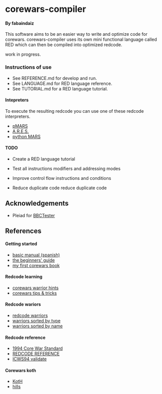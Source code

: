 # corewars-compiler
#### By fabaindaiz

This software aims to be an easier way to write and optimize code for corewars. corewars-compiler uses its own mini functional language called RED which can then be compiled into optimized redcode.

work in progress.


### Instructions of use
- See REFERENCE.md for develop and run.
- See LANGUAGE.md for RED language reference.
- See TUTORIAL.md for a RED language tutorial.

#### Intepreters

To execute the resulting redcode you can use one of these redcode interpreters.

- [pMARS](https://corewar.co.uk/pmars.htm)
- [A.R.E.S.](https://corewar.co.uk/ares.htm)
- [python MARS](https://github.com/rodrigosetti/corewar)

#### TODO

- Create a RED language tutorial
- Test all instructions modifiers and addressing modes
- Improve control flow instructions and conditions

- Reduce duplicate code reduce duplicate code

## Acknowledgements

- Pleiad for [BBCTester](https://github.com/pleiad/BBCTester)


## References

#### Getting started

- [basic manual (spanish)](https://fdist.ucm.es/corewar/CoreWar.pdf)
- [the beginners' guide](https://vyznev.net/corewar/guide.html)
- [my first corewars book](https://www.corewars.org/docs/book1.html)

#### Redcode learning

- [corewars warrior hints](https://es.scribd.com/document/231018699/Core-War-Hints)
- [corewars tips & tricks](https://www.corewars.org/docs/tips.html)

#### Redcode wariors

- [redcode warriors](https://github.com/n1LS/redcode-warriors)
- [warriors sorted by type](http://moscova.inria.fr/~doligez/corewar/by-types/idx.htm)
- [warriors sorted by name](http://moscova.inria.fr/~doligez/corewar/by-name/complete.htm)

#### Redcode reference

- [1994 Core War Standard](https://corewar.co.uk/standards/icws94.txt)
- [REDCODE REFERENCE](https://corewa.rs/reference/pmars-redcode-94.txt)
- [ICWS94 validate](http://www.koth.org/planar/post/Validate1.1R.txt)

#### Corewars koth

- [KotH](http://www.koth.org/koth.html)
- [hills](https://corewar.co.uk/hills.htm)
